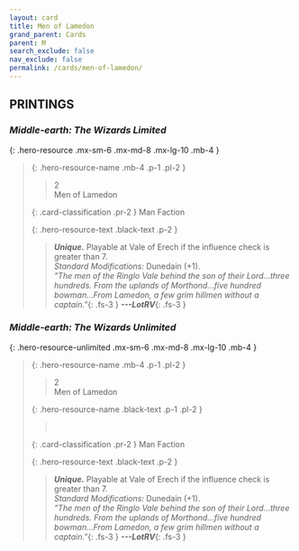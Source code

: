 ```yaml
---
layout: card
title: Men of Lamedon
grand_parent: Cards
parent: M
search_exclude: false
nav_exclude: false
permalink: /cards/men-of-lamedon/
---
```


## PRINTINGS


### _Middle-earth: The Wizards Limited_

{: .hero-resource .mx-sm-6 .mx-md-8 .mx-lg-10 .mb-4 }
> {: .hero-resource-name .mb-4 .p-1 .pl-2 }
> > <div class="card-mp">2</div>
> > <div class="card-name">Men of Lamedon</div>
>
> {: .card-classification .pr-2 }
> Man Faction
>
> {: .hero-resource-text .black-text .p-2 }
> > _**Unique.**_ Playable at Vale of Erech if the influence check is greater than 7.  <br>_Standard Modifications:_ Dunedain (+1). <br>_"The men of the Ringlo Vale behind the son of their Lord...three hundreds. From the uplands of Morthond...five hundred bowman...From Lamedon, a few grim hillmen without a captain."_{: .fs-3 } ***---&#65279;LotRV***{: .fs-3 } 
> 

### _Middle-earth: The Wizards Unlimited_

{: .hero-resource-unlimited .mx-sm-6 .mx-md-8 .mx-lg-10 .mb-4 }
> {: .hero-resource-name .mb-4 .p-1 .pl-2 }
> > <div class="card-mp">2</div>
> > <div class="card-name">Men of Lamedon</div>
>
> {: .hero-resource-name .black-text .p-1 .pl-2 }
> > &nbsp;
>
> {: .card-classification .pr-2 }
> Man Faction
>
> {: .hero-resource-text .black-text .p-2 }
> > _**Unique.**_ Playable at Vale of Erech if the influence check is greater than 7.  <br>_Standard Modifications:_ Dunedain (+1). <br>_"The men of the Ringlo Vale behind the son of their Lord...three hundreds. From the uplands of Morthond...five hundred bowman...From Lamedon, a few grim hillmen without a captain."_{: .fs-3 } ***---&#65279;LotRV***{: .fs-3 } 
> 
